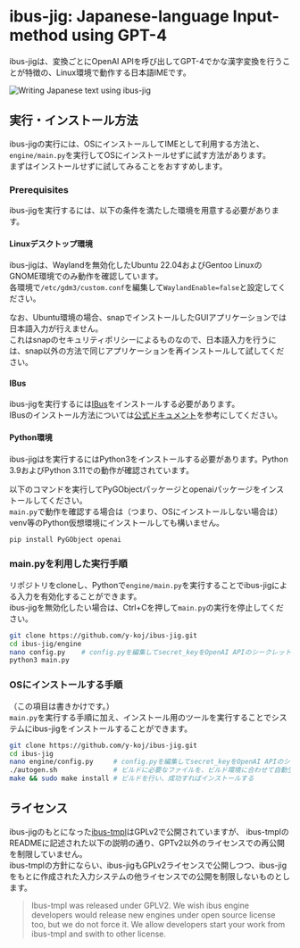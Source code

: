 # ibus-jig: Japanese-language Input-method using GPT-4
ibus-jigは、変換ごとにOpenAI APIを呼び出してGPT-4でかな漢字変換を行うことが特徴の、Linux環境で動作する日本語IMEです。

![Writing Japanese text using ibus-jig](https://github.com/y-koj/ibus-jig/assets/119405103/1c78f7a5-5999-4f3d-b030-c11e26a3dc8a)

## 実行・インストール方法
ibus-jigの実行には、OSにインストールしてIMEとして利用する方法と、
`engine/main.py`を実行してOSにインストールせずに試す方法があります。  
まずはインストールせずに試してみることをおすすめします。

### Prerequisites
ibus-jigを実行するには、以下の条件を満たした環境を用意する必要があります。

#### Linuxデスクトップ環境
ibus-jigは、Waylandを無効化したUbuntu 22.04およびGentoo LinuxのGNOME環境でのみ動作を確認しています。  
各環境で`/etc/gdm3/custom.conf`を編集して`WaylandEnable=false`と設定してください。

なお、Ubuntu環境の場合、snapでインストールしたGUIアプリケーションでは日本語入力が行えません。  
これはsnapのセキュリティポリシーによるものなので、日本語入力を行うには、snap以外の方法で同じアプリケーションを再インストールして試してください。

#### IBus
ibus-jigを実行するには[IBus](https://github.com/ibus/ibus)をインストールする必要があります。  
IBusのインストール方法については[公式ドキュメント](https://github.com/ibus/ibus/wiki/Install)を参考にしてください。

#### Python環境
ibus-jigはを実行するにはPython3をインストールする必要があります。Python 3.9およびPython 3.11での動作が確認されています。

以下のコマンドを実行してPyGObjectパッケージとopenaiパッケージをインストールしてください。  
`main.py`で動作を確認する場合は（つまり、OSにインストールしない場合は）venv等のPython仮想環境にインストールしても構いません。
```sh
pip install PyGObject openai
```

### main.pyを利用した実行手順
リポジトリをcloneし、Pythonで`engine/main.py`を実行することでibus-jigによる入力を有効化することができます。  
ibus-jigを無効化したい場合は、Ctrl+Cを押して`main.py`の実行を停止してください。

```sh
git clone https://github.com/y-koj/ibus-jig.git
cd ibus-jig/engine
nano config.py    # config.pyを編集してsecret_keyをOpenAI APIのシークレットキーに書き換える
python3 main.py
```

### OSにインストールする手順
（この項目は書きかけです。）  
`main.py`を実行する手順に加え、インストール用のツールを実行することでシステムにibus-jigをインストールすることができます。

```sh
git clone https://github.com/y-koj/ibus-jig.git
cd ibus-jig
nano engine/config.py     # config.pyを編集してsecret_keyをOpenAI APIのシークレットキーに書き換える
./autogen.sh              # ビルドに必要なファイルを、ビルド環境に合わせて自動生成する
make && sudo make install # ビルドを行い、成功すればインストールする
```

## ライセンス
ibus-jigのもとになった[ibus-tmpl](https://github.com/ibus/ibus-tmpl)はGPLv2で公開されていますが、
ibus-tmplのREADMEに記述された以下の説明の通り、GPTv2以外のライセンスでの再公開を制限していません。  
ibus-tmplの方針にならい、ibus-jigもGPLv2ライセンスで公開しつつ、ibus-jigをもとに作成された入力システムの他ライセンスでの公開を制限しないものとします。
> Ibus-tmpl was released under GPLV2. We wish ibus engine developers would release
> new engines under open source license too, but we do not force it. We allow
> developers start your work from ibus-tmpl and swith to other license.
